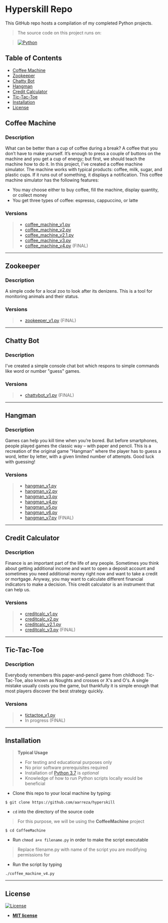 # Hyperskill Repo 
This GitHub repo hosts a compilation of my completed Python projects.

> The source code on this project runs on:

> [![Python](https://img.shields.io/badge/python-v3.7-blue)](http://badges.mit-license.org)

## Table of Contents

- [Coffee Machine](#coffee-machine)
- [Zookeeper](#zookeeper)
- [Chatty Bot](#chatty-bot)
- [Hangman](#hangman)
- [Credit Calculator](#credit-calculator)
- [Tic-Tac-Toe](#tic-tac-toe)
- [Installation](#installation)
- [License](#license)

## Coffee Machine

### Description
What can be better than a cup of coffee during a break? A coffee that you don’t have to make yourself. 
It’s enough to press a couple of buttons on the machine and you get a cup of energy; but first, we should teach the machine how to do it. 
In this project, I've created a coffee machine simulator. 
The machine works with typical products: coffee, milk, sugar, and plastic cups. If it runs out of something, it displays a notification. 
This coffee machine simulator has the following features:
- You may choose either to buy coffee, fill the machine, display quantity, or collect money
- You get three types of coffee: espresso, cappuccino, or latte

### Versions
> - <a href="https://github.com/aarreza/hyperskill/blob/master/CoffeeMachine/coffee_machine_v1.py" target="_blank">coffee_machine_v1.py</a>
> - <a href="https://github.com/aarreza/hyperskill/blob/master/CoffeeMachine/coffee_machine_v2.py" target="_blank">coffee_machine_v2.py</a>
> - <a href="https://github.com/aarreza/hyperskill/blob/master/CoffeeMachine/coffee_machine_v2.1.py" target="_blank">coffee_machine_v2.1.py</a>
> - <a href="https://github.com/aarreza/hyperskill/blob/master/CoffeeMachine/coffee_machine_v3.py" target="_blank">coffee_machine_v3.py</a>
> - <a href="https://github.com/aarreza/hyperskill/blob/master/CoffeeMachine/coffee_machine_v3.py" target="_blank">coffee_machine_v4.py</a> (FINAL)

---
## Zookeeper

### Description
A simple code for a local zoo to look after its denizens. This is a tool for monitoring animals and their status.

### Versions
> - <a href="https://github.com/aarreza/hyperskill/blob/master/Zookeeper/zookeeper_v1.py" target="_blank">zookeeper_v1.py</a> (FINAL)
---
## Chatty Bot

### Description
I've created a simple console chat bot which respons to simple commands like word or number "guess" games.

### Versions
> - <a href="https://github.com/aarreza/hyperskill/blob/master/Chattybot/chattybot_v1.py" target="_blank">chattybot_v1.py</a> (FINAL)
---
## Hangman

### Description
Games can help you kill time when you’re bored. But before smartphones, people played games the classic way – with paper and pencil. 
This is a recreation of the original game "Hangman" where the player has to guess a word, letter by letter, with a given limited number of attempts. 
Good luck with guessing!

### Versions
> - <a href="https://github.com/aarreza/hyperskill/blob/master/Hangman/hangman_v1.py" target="_blank">hangman_v1.py</a>
> - <a href="https://github.com/aarreza/hyperskill/blob/master/Hangman/hangman_v2.py" target="_blank">hangman_v2.py</a>
> - <a href="https://github.com/aarreza/hyperskill/blob/master/Hangman/hangman_v3.py" target="_blank">hangman_v3.py</a>
> - <a href="https://github.com/aarreza/hyperskill/blob/master/Hangman/hangman_v4.py" target="_blank">hangman_v4.py</a>
> - <a href="https://github.com/aarreza/hyperskill/blob/master/Hangman/hangman_v5.py" target="_blank">hangman_v5.py</a>
> - <a href="https://github.com/aarreza/hyperskill/blob/master/Hangman/hangman_v6.py" target="_blank">hangman_v6.py</a>
> - <a href="https://github.com/aarreza/hyperskill/blob/master/Hangman/hangman_v7.py" target="_blank">hangman_v7.py</a> (FINAL)
---

## Credit Calculator

### Description
Finance is an important part of the life of any people. Sometimes you think about getting additional income and want to open a deposit account and sometimes you need additional money right now and want to take a credit or mortgage. Anyway, you may want to calculate different financial indicators to make a decision. This credit calculator is an instrument that can help us.

### Versions
> - <a href="https://github.com/aarreza/hyperskill/blob/master/Credit%20Calculator/creditcalc_v1.py" target="_blank">creditcalc_v1.py</a>
> - <a href="https://github.com/aarreza/hyperskill/blob/master/Credit%20Calculator/creditcalc_v2.py" target="_blank">creditcalc_v2.py</a>
> - <a href="https://github.com/aarreza/hyperskill/blob/master/Credit%20Calculator/creditcalc_v2.1.py" target="_blank">creditcalc_v2.1.py</a>
> - <a href="https://github.com/aarreza/hyperskill/blob/master/Credit%20Calculator/creditcalc_v3.py" target="_blank">creditcalc_v3.py</a> (FINAL)

---

## Tic-Tac-Toe

### Description
Everybody remembers this paper-and-pencil game from childhood: Tic-Tac-Toe, also known as Noughts and crosses or X's and O's. A single mistake usually costs you the game, but thankfully it is simple enough that most players discover the best strategy quickly. 

### Versions
> - <a href="https://github.com/aarreza/hyperskill/blob/master/TicTacToe/tictactoe_v1.py" target="_blank">tictactoe_v1.py</a>
> - In progress (FINAL)

---

## Installation
> <b>Typical Usage</b>
> - For testing and educational purposes only
> - No prior software prerequisites required
> - Installation of <a href="https://www.python.org/downloads/" target="_blank">Python 3.7</a> is <i>optional</i>
> - Knowledge of how to run Python scripts locally would be beneficial

- Clone this repo to your local machine by typing:
```
$ git clone https://github.com/aarreza/hyperskill
```

- `cd` into the directory of the source code
> For this purpose, we will be using the <b>CoffeeMachine</b> project
```
$ cd CoffeeMachine
```

- Run `chmod a+x filename.py` in order to make the script executable
> Replace filename.py with name of the script you are modifying permissions for

- Run the script by typing
```
./coffee_machine_v4.py
```

---

## License

[![License](http://img.shields.io/:license-mit-blue.svg?style=flat-square)](http://badges.mit-license.org)

- **[MIT license](http://opensource.org/licenses/mit-license.php)**
